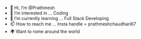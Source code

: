 - 👋 Hi, I’m @Prathmesh
- 👀 I’m interested in ... Coding
- 🌱 I’m currently learning ... Full Stack Developing
- 📫 How to reach me ... Insta handle = prathmeshchaudhari67
- 🌍 Want to rome around the world

<!---
Prathmesh5735/Prathmesh5735 is a ✨ special ✨ repository because its `README.md` (this file) appears on your GitHub profile.
You can click the Preview link to take a look at your changes.
--->
